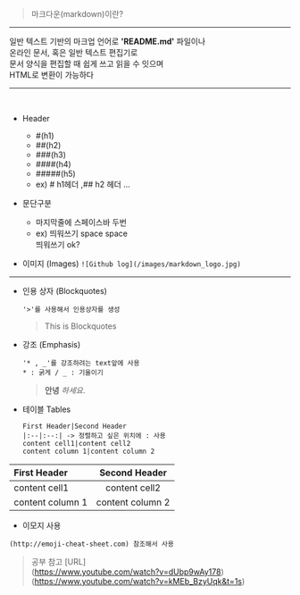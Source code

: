 >마크다운(markdown)이란?

___
일반 텍스트 기반의 마크업 언어로 
**'README.md'** 파일이나 <br>
온라인 문서, 혹은 일반 텍스트 편집기로 <br>
문서 양식을 편집할 때 쉽게 쓰고 읽을 수 잇으며<br> 
HTML로 변환이 가능하다
___
<br>

- Header
    - #(h1)
    - ##(h2)
    - ###(h3)
    - ####(h4)
    - #####(h5)  
    - ex) # h1헤더 ,## h2 헤더 ...

- 문단구분 
    - 마지막줄에 스페이스바 두번
    - ex) 띄워쓰기 space space  
     띄워쓰기 ok?

- 이미지 (Images)
    ```![Github log](/images/markdown_logo.jpg)```
_____

- 인용 상자 (Blockquotes)

    ``` '>'를 사용해서 인용상자를 생성 ```
    > This is Blockquotes

- 강조 (Emphasis)  
    ``` 
    '* , _'를 강조하려는 text앞에 사용
    * : 굵게 / _ : 기울이기
    ```
    > **안녕** _하세요_.

- 테이블 Tables
    ```
    First Header|Second Header
    |:--|:--:| -> 정렬하고 싶은 위치에 : 사용
    content cell1|content cell2
    content column 1|content column 2
    ```
First Header|Second Header
|:--|:--:|
content cell1|content cell2
content column 1|content column 2

- 이모지 사용
```
(http://emoji-cheat-sheet.com) 참조해서 사용
```

> 공부 참고 [URL]   
    (https://www.youtube.com/watch?v=dUbp9wAy178)  
(https://www.youtube.com/watch?v=kMEb_BzyUqk&t=1s)     

